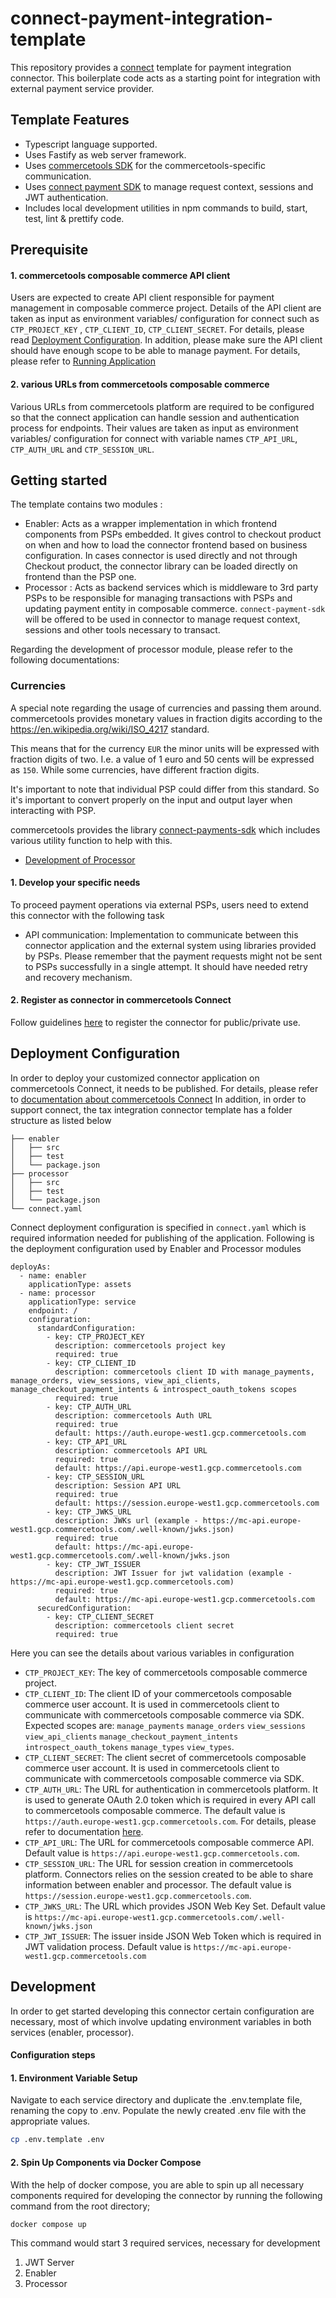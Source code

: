 # connect-payment-integration-template

This repository provides a [connect](https://docs.commercetools.com/connect) template for payment integration connector. This boilerplate code acts as a starting point for integration with external payment service provider.

## Template Features

- Typescript language supported.
- Uses Fastify as web server framework.
- Uses [commercetools SDK](https://docs.commercetools.com/sdk/js-sdk-getting-started) for the commercetools-specific communication.
- Uses [connect payment SDK](https://github.com/commercetools/connect-payments-sdk) to manage request context, sessions and JWT authentication.
- Includes local development utilities in npm commands to build, start, test, lint & prettify code.

## Prerequisite

#### 1. commercetools composable commerce API client

Users are expected to create API client responsible for payment management in composable commerce project. Details of the API client are taken as input as environment variables/ configuration for connect such as `CTP_PROJECT_KEY` , `CTP_CLIENT_ID`, `CTP_CLIENT_SECRET`. For details, please read [Deployment Configuration](./README.md#deployment-configuration).
In addition, please make sure the API client should have enough scope to be able to manage payment. For details, please refer to [Running Application](./processor/README.md#running-application)

#### 2. various URLs from commercetools composable commerce

Various URLs from commercetools platform are required to be configured so that the connect application can handle session and authentication process for endpoints.
Their values are taken as input as environment variables/ configuration for connect with variable names `CTP_API_URL`, `CTP_AUTH_URL` and `CTP_SESSION_URL`.

## Getting started

The template contains two modules :

- Enabler: Acts as a wrapper implementation in which frontend components from PSPs embedded. It gives control to checkout product on when and how to load the connector frontend based on business configuration. In cases connector is used directly and not through Checkout product, the connector library can be loaded directly on frontend than the PSP one.
- Processor : Acts as backend services which is middleware to 3rd party PSPs to be responsible for managing transactions with PSPs and updating payment entity in composable commerce. `connect-payment-sdk` will be offered to be used in connector to manage request context, sessions and other tools necessary to transact.

Regarding the development of processor module, please refer to the following documentations:

### Currencies

A special note regarding the usage of currencies and passing them around. commercetools provides monetary values in fraction digits according to the <https://en.wikipedia.org/wiki/ISO_4217> standard.

This means that for the currency `EUR` the minor units will be expressed with fraction digits of two. I.e. a value of 1 euro and 50 cents will be expressed as `150`. While some currencies, have different fraction digits.

It's important to note that individual PSP could differ from this standard. So it's important to convert properly on the input and output layer when interacting with PSP.

commercetools provides the library [connect-payments-sdk](https://github.com/commercetools/connect-payments-sdk) which includes various utility function to help with this.

- [Development of Processor](./processor/README.md)

#### 1. Develop your specific needs

To proceed payment operations via external PSPs, users need to extend this connector with the following task

- API communication: Implementation to communicate between this connector application and the external system using libraries provided by PSPs. Please remember that the payment requests might not be sent to PSPs successfully in a single attempt. It should have needed retry and recovery mechanism.

#### 2. Register as connector in commercetools Connect

Follow guidelines [here](https://docs.commercetools.com/connect/getting-started) to register the connector for public/private use.

## Deployment Configuration

In order to deploy your customized connector application on commercetools Connect, it needs to be published. For details, please refer to [documentation about commercetools Connect](https://docs.commercetools.com/connect/concepts)
In addition, in order to support connect, the tax integration connector template has a folder structure as listed below

```
├── enabler
│   ├── src
│   ├── test
│   └── package.json
├── processor
│   ├── src
│   ├── test
│   └── package.json
└── connect.yaml
```

Connect deployment configuration is specified in `connect.yaml` which is required information needed for publishing of the application. Following is the deployment configuration used by Enabler and Processor modules

```
deployAs:
  - name: enabler
    applicationType: assets
  - name: processor
    applicationType: service
    endpoint: /
    configuration:
      standardConfiguration:
        - key: CTP_PROJECT_KEY
          description: commercetools project key
          required: true
        - key: CTP_CLIENT_ID
          description: commercetools client ID with manage_payments, manage_orders, view_sessions, view_api_clients, manage_checkout_payment_intents & introspect_oauth_tokens scopes
          required: true
        - key: CTP_AUTH_URL
          description: commercetools Auth URL
          required: true
          default: https://auth.europe-west1.gcp.commercetools.com
        - key: CTP_API_URL
          description: commercetools API URL
          required: true
          default: https://api.europe-west1.gcp.commercetools.com
        - key: CTP_SESSION_URL
          description: Session API URL
          required: true
          default: https://session.europe-west1.gcp.commercetools.com
        - key: CTP_JWKS_URL
          description: JWKs url (example - https://mc-api.europe-west1.gcp.commercetools.com/.well-known/jwks.json)
          required: true
          default: https://mc-api.europe-west1.gcp.commercetools.com/.well-known/jwks.json
        - key: CTP_JWT_ISSUER
          description: JWT Issuer for jwt validation (example - https://mc-api.europe-west1.gcp.commercetools.com)
          required: true
          default: https://mc-api.europe-west1.gcp.commercetools.com
      securedConfiguration:
        - key: CTP_CLIENT_SECRET
          description: commercetools client secret
          required: true
```

Here you can see the details about various variables in configuration

- `CTP_PROJECT_KEY`: The key of commercetools composable commerce project.
- `CTP_CLIENT_ID`: The client ID of your commercetools composable commerce user account. It is used in commercetools client to communicate with commercetools composable commerce via SDK. Expected scopes are: `manage_payments` `manage_orders` `view_sessions` `view_api_clients` `manage_checkout_payment_intents` `introspect_oauth_tokens` `manage_types` `view_types`.
- `CTP_CLIENT_SECRET`: The client secret of commercetools composable commerce user account. It is used in commercetools client to communicate with commercetools composable commerce via SDK.
- `CTP_AUTH_URL`: The URL for authentication in commercetools platform. It is used to generate OAuth 2.0 token which is required in every API call to commercetools composable commerce. The default value is `https://auth.europe-west1.gcp.commercetools.com`. For details, please refer to documentation [here](https://docs.commercetools.com/tutorials/api-tutorial#authentication).
- `CTP_API_URL`: The URL for commercetools composable commerce API. Default value is `https://api.europe-west1.gcp.commercetools.com`.
- `CTP_SESSION_URL`: The URL for session creation in commercetools platform. Connectors relies on the session created to be able to share information between enabler and processor. The default value is `https://session.europe-west1.gcp.commercetools.com`.
- `CTP_JWKS_URL`: The URL which provides JSON Web Key Set. Default value is `https://mc-api.europe-west1.gcp.commercetools.com/.well-known/jwks.json`
- `CTP_JWT_ISSUER`: The issuer inside JSON Web Token which is required in JWT validation process. Default value is `https://mc-api.europe-west1.gcp.commercetools.com`

## Development

In order to get started developing this connector certain configuration are necessary, most of which involve updating environment variables in both services (enabler, processor).

#### Configuration steps

#### 1. Environment Variable Setup

Navigate to each service directory and duplicate the .env.template file, renaming the copy to .env. Populate the newly created .env file with the appropriate values.

```bash
cp .env.template .env
```

#### 2. Spin Up Components via Docker Compose

With the help of docker compose, you are able to spin up all necessary components required for developing the connector by running the following command from the root directory;

```bash
docker compose up
```

This command would start 3 required services, necessary for development

1. JWT Server
2. Enabler
3. Processor
